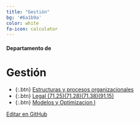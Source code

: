 ```yaml
---
title: "Gestión"
bg: '#6a1b9a'
color: white
fa-icon: calculator
---
```

#### Departamento de
# Gestión

<!---
No poner los links de t.joinchat directamente,
usar https://www.protectyourlinks.com/ para obtener
un link corto protegido por captcha
-->

*  {:.btn} [Estructuras y procesos organizacionales](https://www.proyl.com/EVt6l86Vx)
*  {:.btn} [Legal (71.25)(71.28)(71.38)(91.15)](https://www.proyl.com/Fvn553NEb)
*  {:.btn} [Modelos y Optimizacion I](https://www.proyl.com/L2nq2Wp9V)

<span class="editongithub">
	<a href="{{site.github.repository_url}}/blob/master/{{page.path}}">
		<i class="fas fa-pen"></i> Editar en GitHub
	</a>
</span>
